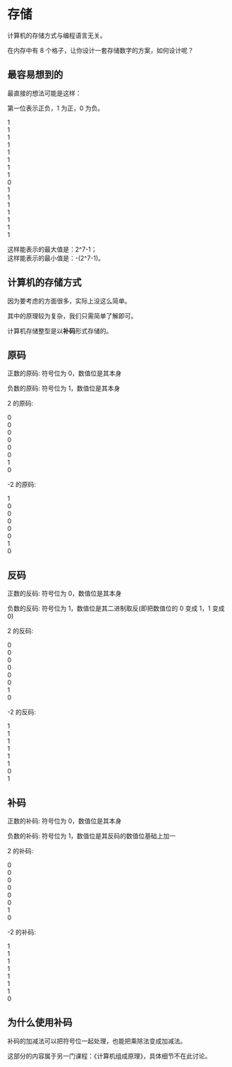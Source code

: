 # 存储

计算机的存储方式与编程语言无关。

在内存中有 8 个格子，让你设计一套存储数字的方案，如何设计呢？

## 最容易想到的

最直接的想法可能是这样：

第一位表示正负，1 为正，0 为负。

<div class="flex flex-row gap-1">
<div class="brick-cyan w-8">1</div>
<div class="brick w-8">1</div>
<div class="brick w-8">1</div>
<div class="brick w-8">1</div>
<div class="brick w-8">1</div>
<div class="brick w-8">1</div>
<div class="brick w-8">1</div>
<div class="brick w-8">1</div>
</div>

<div class="flex flex-row gap-1 mt-4">
<div class="brick-cyan w-8">0</div>
<div class="brick w-8">1</div>
<div class="brick w-8">1</div>
<div class="brick w-8">1</div>
<div class="brick w-8">1</div>
<div class="brick w-8">1</div>
<div class="brick w-8">1</div>
<div class="brick w-8">1</div>
</div>

这样能表示的最大值是：2^7-1；  
这样能表示的最小值是：-(2^7-1)。

## 计算机的存储方式

因为要考虑的方面很多，实际上没这么简单。

其中的原理较为复杂，我们只需简单了解即可。

计算机存储整型是以**补码**形式存储的。

## 原码

正数的原码: 符号位为 0，数值位是其本身

负数的原码: 符号位为 1，数值位是其本身

2 的原码:

<div class="flex flex-row gap-1 mt-4">
<div class="brick-cyan w-8">0</div>
<div class="brick w-8">0</div>
<div class="brick w-8">0</div>
<div class="brick w-8">0</div>
<div class="brick w-8">0</div>
<div class="brick w-8">0</div>
<div class="brick w-8">1</div>
<div class="brick w-8">0</div>
</div>

-2 的原码:

<div class="flex flex-row gap-1 mt-4 mb-4">
<div class="brick-cyan w-8">1</div>
<div class="brick w-8">0</div>
<div class="brick w-8">0</div>
<div class="brick w-8">0</div>
<div class="brick w-8">0</div>
<div class="brick w-8">0</div>
<div class="brick w-8">1</div>
<div class="brick w-8">0</div>
</div>

## 反码

正数的反码: 符号位为 0，数值位是其本身

负数的反码: 符号位为 1，数值位是其二进制取反(即把数值位的 0 变成 1，1 变成 0)

2 的反码:

<div class="flex flex-row gap-1 mt-4 mb-4">
<div class="brick-cyan w-8">0</div>
<div class="brick w-8">0</div>
<div class="brick w-8">0</div>
<div class="brick w-8">0</div>
<div class="brick w-8">0</div>
<div class="brick w-8">0</div>
<div class="brick w-8">1</div>
<div class="brick w-8">0</div>
</div>

-2 的反码:

<div class="flex flex-row gap-1 mt-4 mb-4">
<div class="brick-cyan w-8">1</div>
<div class="brick w-8">1</div>
<div class="brick w-8">1</div>
<div class="brick w-8">1</div>
<div class="brick w-8">1</div>
<div class="brick w-8">1</div>
<div class="brick w-8">0</div>
<div class="brick w-8">1</div>
</div>

## 补码

正数的补码: 符号位为 0，数值位是其本身

负数的补码: 符号位为 1，数值位是其反码的数值位基础上加一

2 的补码:

<div class="flex flex-row gap-1 mt-4 mb-4">
<div class="brick-cyan w-8">0</div>
<div class="brick w-8">0</div>
<div class="brick w-8">0</div>
<div class="brick w-8">0</div>
<div class="brick w-8">0</div>
<div class="brick w-8">0</div>
<div class="brick w-8">1</div>
<div class="brick w-8">0</div>
</div>

-2 的补码:

<div class="flex flex-row gap-1 mt-4 mb-4">
<div class="brick-cyan w-8">1</div>
<div class="brick w-8">1</div>
<div class="brick w-8">1</div>
<div class="brick w-8">1</div>
<div class="brick w-8">1</div>
<div class="brick w-8">1</div>
<div class="brick w-8">1</div>
<div class="brick w-8">0</div>
</div>

## 为什么使用补码

补码的加减法可以把符号位一起处理，也能把乘除法变成加减法。

这部分的内容属于另一门课程：《计算机组成原理》，具体细节不在此讨论。
